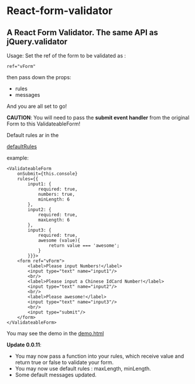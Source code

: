 # React-form-validator
## A React Form Validator. The same API as jQuery.validator

Usage: Set the ref of the form to be validated as :
 
`ref="vForm"`
     
then pass down the props:

* rules
* messages

And you are all set to go!
 
**CAUTION**:  You will need to pass the **submit event handler** from the original Form to this ValidateableForm!

Default rules ar in the 
 
[defaultRules](https://github.com/0rangeT1ger/React-form-validator/blob/release/source/defaultRules.js)

example: 
```
<ValidateableForm  
    onSubmit={this.console}
    rules={{
        input1: {
            required: true,
            numbers: true,
            minLength: 6
        },
        input2: {
            required: true,
            maxLength: 6
        },
        input3: {
            required: true,
            awesome (value){
                return value === 'awesome';
            }
        }}}>
    <form ref="vForm">
        <label>Please input Numbers!</label>
        <input type="text" name="input1"/>
        <br/>
        <label>Please input a Chinese IdCard Number!</label>
        <input type="text" name="input2"/>
        <br/>
        <label>Please awesome!</label>
        <input type="text" name="input3"/>
        <br/>
        <input type="submit"/>
    </form>
</ValidateableForm>
```

You may see the demo in the [demo.html](https://rawgit.com/0rangeT1ger/React-form-validator/release/source/index.html)

**Update 0.0.11**: 

* You may now pass a function into your rules, which receive value and return true or false to validate
 your form.
* You may now use default rules : maxLength, minLength.
* Some default messages updated.